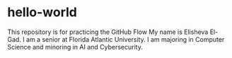 # hello-world
This repository is for practicing the GitHub Flow
My name is Elisheva El-Gad. I am a senior at Florida Atlantic University. I am majoring in Computer Science and minoring in AI and Cybersecurity.
